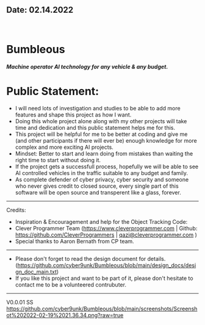<h2> Date: 02.14.2022 </h2> <br>

<h1> Bumbleous </h1> 
<h5> Machine operator AI technology for any vehicle &amp; any budget.</h5>

 # Public Statement: 

-  I will need lots of investigation and studies to be able to add more features and shape this project as how I want. 
 - Doing this whole project alone along with my other projects will take time and dedication and this public statement helps me for this.
 - This project will be helpful for me to be better at coding and give me (and other participants if there will ever be) enough knowledge for more complex and more exciting AI projects.
 - Mindset: Better to start and learn doing from mistakes than waiting the right time to start without doing it. 
 - If the project gets a successfull process, hopefully we will be able to see AI controlled vehicles in the traffic suitable to any budget and family.
 - As complete defender of cyber privacy, cyber security and someone who never gives credit to closed source, every single part of this software will be open source and transperent like a glass, forever.
 
---------------
 Credits:

- Inspiration & Encouragement and help for the Object Tracking Code: 
- Clever Programmer Team (https://www.cleverprogrammer.com | Github: https://github.com/CleverProgrammers | qazi@cleverprogrammer.com )
- Special thanks to Aaron Bernath from CP team.

---------------- 
- Please don't forget to read the design document for details. (https://github.com/cyber9unk/Bumbleous/blob/main/design_docs/design_doc_main.txt)
- If you like this project and want to be part of it, please don't hesitate to contact me to be a volunteered contrubuter.

----------------

V0.0.01 SS
https://github.com/cyber9unk/Bumbleous/blob/main/screenshots/Screenshot%202022-02-19%2021.36.34.png?raw=true
